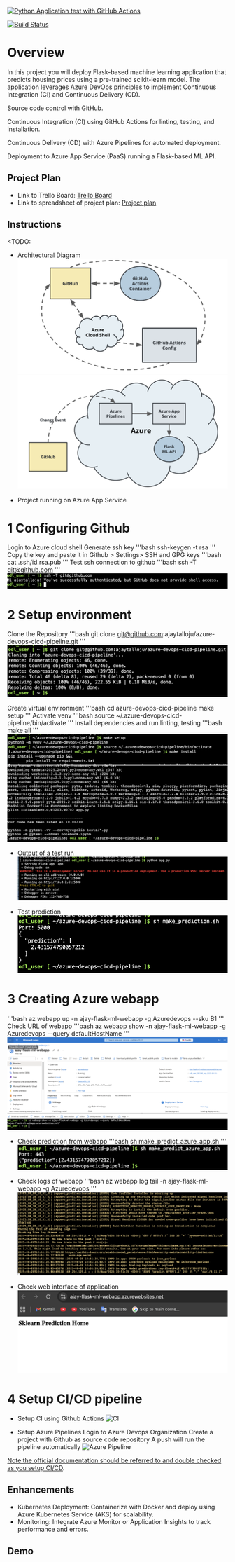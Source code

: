 
[![Python Application test with GitHub Actions](https://github.com/ajaytalloju/azure-devops-cicd-pipeline/actions/workflows/pythonapp.yml/badge.svg)](https://github.com/ajaytalloju/azure-devops-cicd-pipeline/actions/workflows/pythonapp.yml)

[![Build Status](https://dev.azure.com/odluser286298/azure-devops-cicd-pipeline/_apis/build/status%2Fajaytalloju.azure-devops-cicd-pipeline?branchName=main)](https://dev.azure.com/odluser286298/azure-devops-cicd-pipeline/_build/latest?definitionId=1&branchName=main)

# Overview

In this project you will deploy Flask-based machine learning application that predicts housing prices using a pre-trained scikit-learn model. The application leverages Azure DevOps principles to implement Continuous Integration (CI) and Continuous Delivery (CD).

Source code control with GitHub.

Continuous Integration (CI) using GitHub Actions for linting, testing, and installation.

Continuous Delivery (CD) with Azure Pipelines for automated deployment.

Deployment to Azure App Service (PaaS) running a Flask-based ML API.

## Project Plan

* Link to Trello Board: [Trello Board](https://trello.com/invite/b/68a98088f34b1b0dd009487e/ATTI270cf3de6531b6073ab898cd74c2e4f91706B70D/azure-devops-project-2-ci-cd-pipeline)
* Link to spreadsheet of project plan: [Project plan](https://docs.google.com/spreadsheets/d/1xD8k5tAZsOyudxcCCzJGMHDJgEwFAX-DFNKFdtgRHn4/edit?usp=sharing)

## Instructions

<TODO:  
* Architectural Diagram
![CI Diagram](images/CI%20diagram.png)  
![CD Diagram](images/CD%20diagram.png)

* Project running on Azure App Service

# 1 Configuring Github

Login to Azure cloud shell
Generate ssh key
'''bash
ssh-keygen -t rsa
'''
Copy the key and paste it in Github > Settings> SSH and GPG keys
'''bash
cat .ssh/id.rsa.pub
'''
Test ssh connection to github
'''bash
ssh -T git@github.com
'''
![SSH connection](images/successful%20ssh%20connection%20from%20cloud%20shell.png)

# 2 Setup environment

Clone the Repository
'''bash
git clone git@github.com:ajaytalloju/azure-devops-cicd-pipeline.git
'''
![Project cloned into Azure Cloud Shell](images/git%20repo%20clone.png)

Create virtual environment
'''bash
cd azure-devops-cicd-pipeline
make setup
'''
Activate venv
'''bash
source ~/.azure-devops-cicd-pipeline/bin/activate
'''
Install dependencies and run linting, testing
'''bash
make all
'''
![Setup env](images/make%20setup%20and%20make%20all.png)
![Successful Tests](images/make%20all%20success.png)

* Output of a test run
![Test Run](images/app.py%20test%20run.png)

* Test prediction
![Test prediction](images/successful%20prediction%20test.png)

# 3 Creating Azure webapp
'''bash
az webapp up -n ajay-flask-ml-webapp -g Azuredevops --sku B1
'''
Check URL of webapp
'''bash
az webapp show -n ajay-flask-ml-webapp -g Azuredevops --query defaultHostName
'''
![Webapp Info](images/get%20webapp%20URL.png)

* Check prediction from webapp
'''bash
sh make_predict_azure_app.sh
'''
![Webapp prediction](images/successful%20prediction%20webapp.png)

* Check logs of webapp
'''bash
az webapp log tail -n ajay-flask-ml-webapp -g Azuredevops
'''
![Log](images/Streamline%20log%20of%20webapp.png)

* Check web interface of application
![Web interface](images/App%20running%20web%20interface.png)

# 4 Setup CI/CD pipeline

* Setup CI using Github Actions
![CI](images/successful%20CI%20with%20Github%20Actions.png)

* Setup Azure Pipelines
Login to Azure Devops Organization
Create a project with Github as source code repository
A push will run the pipeline automatically
![Azure Pipeline](images/Successful%20CI:CD%20Azure%20Pipeline.png)

[Note the official documentation should be referred to and double checked as you setup CI/CD](https://docs.microsoft.com/en-us/azure/devops/pipelines/ecosystems/python-webapp?view=azure-devops).

## Enhancements

* Kubernetes Deployment: Containerize with Docker and deploy using Azure Kubernetes Service (AKS) for scalability.
* Monitoring: Integrate Azure Monitor or Application Insights to track performance and errors.

## Demo